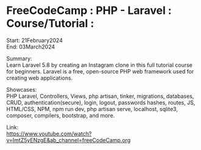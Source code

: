 # FreeCodeCamp : PHP - Laravel : Course/Tutorial :

Start: 21February2024</br>
End: 03March2024</br>

Summary:</br>
Learn Laravel 5.8 by creating an Instagram clone in this full tutorial course for beginners. Laravel is a free, open-source PHP web framework used for creating web applications. </br>

Showcases:</br>
PHP Laravel, Controllers, Views, php artisan, tinker, migrations, databases, CRUD, authentication(secure), login, logout, passwords hashes, routes, JS, HTML/CSS, NPM, npm run dev, php artisan serve, localhost, sqlite3, composer, compilers, bootstrap, and more.

Link:</br>
https://www.youtube.com/watch?v=ImtZ5yENzgE&ab_channel=freeCodeCamp.org
